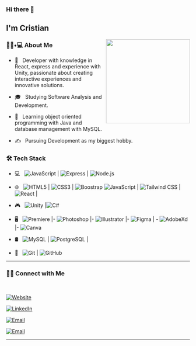 ### Hi there 👋<h2> I'm Cristian</h2>

<img align='right' src="https://media.giphy.com/media/M9gbBd9nbDrOTu1Mqx/giphy.gif" width="230">

<h3> 👨🏻•💻 About Me </h3>



- 🤔 &nbsp; Developer with knowledge in React, express and experience with Unity, passionate about creating interactive experiences and innovative solutions.

- 🎓 &nbsp; Studying Software Analysis and Development.

- 🌱 &nbsp; Learning object oriented programming with Java and database management with MySQL.

- ✍️ &nbsp; Pursuing Development as my biggest hobby.



<h3>🛠 Tech Stack</h3>



- 💻 &nbsp; ![JavaScript](https://img.shields.io/badge/-JavaScript-333333?style=flat&logo=javascript) | ![Express](https://img.shields.io/badge/-Express-333333?style=flat&logo=express) | ![Node.js](https://img.shields.io/badge/-Node.js-333333?style=flat&logo=node.js)

- 🌐 &nbsp; ![HTML5](https://img.shields.io/badge/-HTML5-333333?style=flat&logo=HTML5) | ![CSS3](https://img.shields.io/badge/-CSS3-333333?style=flat&logo=CSS3&logoColor=1572B6)  | <img alt="Boostrap" src="https://img.shields.io/badge/Bootstrap-563D7C?style=for-the-badge&logo=bootstrap&logoColor=white">    ![JavaScript](https://img.shields.io/badge/-JavaScript-333333?style=flat&logo=javascript) | ![Tailwind CSS](https://img.shields.io/badge/-Tailwind-333333?style=flat&logo=tailwindCSS) | ![React](https://img.shields.io/badge/-React-333333?style=flat&logo=react) |

- 🎮 &nbsp; <img alt="Unity" src="https://img.shields.io/badge/Unity-100000?style=for-the-badge&logo=unity&logoColor=white"> |<img alt="C#" src="https://img.shields.io/badge/C%23-239120?style=for-the-badge&logo=c-sharp&logoColor=white"> 
- 🖥 &nbsp; <img alt="Premiere" src="https://img.shields.io/badge/Adobe%20Premiere%20Pro-9999FF?style=for-the-badge&logo=Adobe%20Premiere%20Pro&logoColor=white"> |- <img alt="Photoshop" src="https://img.shields.io/badge/Adobe%20Photoshop-31A8FF?style=for-the-badge&logo=Adobe%20Photoshop&logoColor=black">  |- <img alt="Illustrator" src="https://img.shields.io/badge/Adobe%20Illustrator-FF9A00?style=for-the-badge&logo=adobe%20illustrator&logoColor=white"> |- <img alt="Figma" src="https://img.shields.io/badge/Figma-F24E1E?style=for-the-badge&logo=figma&logoColor=white"> | - <img alt="AdobeXd" src="https://img.shields.io/badge/Adobe%20XD-470137?style=for-the-badge&logo=Adobe%20XD&logoColor=#FF61F6"> |- <img alt="Canva" src="https://img.shields.io/badge/Canva-%2300C4CC.svg?&style=for-the-badge&logo=Canva&logoColor=white"> 
  
- 🛢 &nbsp; ![MySQL](https://img.shields.io/badge/-MySQL-333333?style=flat&logo=mysql) | ![PostgreSQL](https://img.shields.io/badge/-PostgreSQL-333333?style=flat&logo=PostgreSQL) |
  
- 🔧 &nbsp; ![Git](https://img.shields.io/badge/-Git-333333?style=flat&logo=git) | ![GitHub](https://img.shields.io/badge/-GitHub-333333?style=flat&logo=github)
<!--




-->





<hr>



<h3> 🤝🏻 Connect with Me </h3>

<br>



<p align="center">

<a href="https://portafolio-cristiansk23s-projects.vercel.app/"><img alt="Website" src="https://img.shields.io/badge/portafolio--cristiansk23s-gray?style=plastic&logo=microsoftedge&logoColor=%230078D7"></a>

<a href="https://www.linkedin.com/in/cristian-castano23/"><img alt="LinkedIn" src="https://img.shields.io/badge/Cristian--Casta%C3%B1o-blue?style=plastic&logo=linkedin"></a>

<a href="mailto:cscastano9@misena.edu.co"><img alt="Email" src="https://img.shields.io/badge/cscastano9%40misena.edu.co-red?style=plastic&logo=gmail&logoColor=white"></a>

</p>



<a href="https://github.com/CristianSk23"><img alt="Email" src="https://img.shields.io/github/followers/CristianSk23"></a>






<hr>


